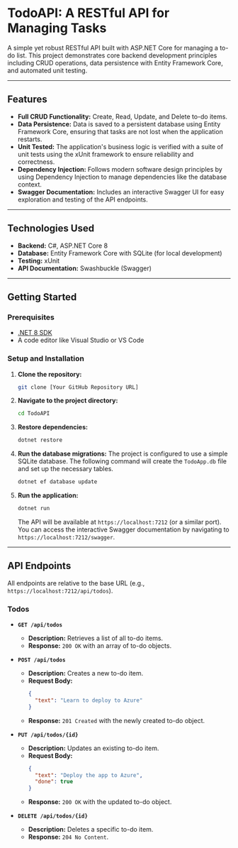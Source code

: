 # TodoAPI: A RESTful API for Managing Tasks

A simple yet robust RESTful API built with ASP.NET Core for managing a to-do list. This project demonstrates core backend development principles including CRUD operations, data persistence with Entity Framework Core, and automated unit testing.

---

## Features

-   **Full CRUD Functionality:** Create, Read, Update, and Delete to-do items.
-   **Data Persistence:** Data is saved to a persistent database using Entity Framework Core, ensuring that tasks are not lost when the application restarts.
-   **Unit Tested:** The application's business logic is verified with a suite of unit tests using the xUnit framework to ensure reliability and correctness.
-   **Dependency Injection:** Follows modern software design principles by using Dependency Injection to manage dependencies like the database context.
-   **Swagger Documentation:** Includes an interactive Swagger UI for easy exploration and testing of the API endpoints.

---

## Technologies Used

-   **Backend:** C#, ASP.NET Core 8
-   **Database:** Entity Framework Core with SQLite (for local development)
-   **Testing:** xUnit
-   **API Documentation:** Swashbuckle (Swagger)

---

## Getting Started

### Prerequisites

-   [.NET 8 SDK](https://dotnet.microsoft.com/download/dotnet/8.0)
-   A code editor like Visual Studio or VS Code

### Setup and Installation

1.  **Clone the repository:**
    ```bash
    git clone [Your GitHub Repository URL]
    ```

2.  **Navigate to the project directory:**
    ```bash
    cd TodoAPI
    ```

3.  **Restore dependencies:**
    ```bash
    dotnet restore
    ```

4.  **Run the database migrations:**
    The project is configured to use a simple SQLite database. The following command will create the `TodoApp.db` file and set up the necessary tables.
    ```bash
    dotnet ef database update
    ```

5.  **Run the application:**
    ```bash
    dotnet run
    ```
    The API will be available at `https://localhost:7212` (or a similar port). You can access the interactive Swagger documentation by navigating to `https://localhost:7212/swagger`.

---

## API Endpoints

All endpoints are relative to the base URL (e.g., `https://localhost:7212/api/todos`).

### Todos

-   **`GET /api/todos`**
    -   **Description:** Retrieves a list of all to-do items.
    -   **Response:** `200 OK` with an array of to-do objects.

-   **`POST /api/todos`**
    -   **Description:** Creates a new to-do item.
    -   **Request Body:**
        ```json
        {
          "text": "Learn to deploy to Azure"
        }
        ```
    -   **Response:** `201 Created` with the newly created to-do object.

-   **`PUT /api/todos/{id}`**
    -   **Description:** Updates an existing to-do item.
    -   **Request Body:**
        ```json
        {
          "text": "Deploy the app to Azure",
          "done": true
        }
        ```
    -   **Response:** `200 OK` with the updated to-do object.

-   **`DELETE /api/todos/{id}`**
    -   **Description:** Deletes a specific to-do item.
    -   **Response:** `204 No Content`.
